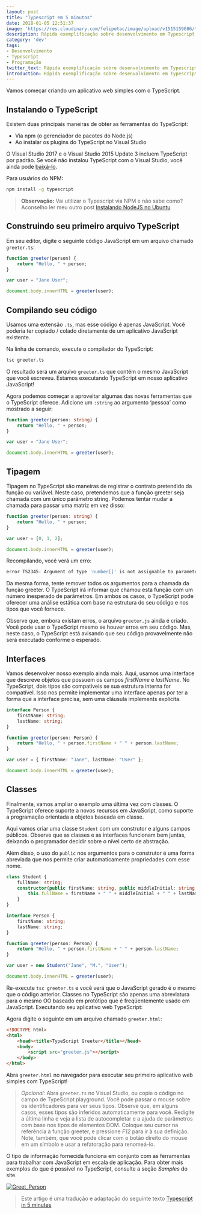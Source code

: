 ```yaml
---
layout: post
title: "Typescript em 5 minutos"
date: 2018-01-05 12:51:37
image: 'https://res.cloudinary.com/felipetac/image/upload/v1515159686/typescript2_x1mafy.png'
description: Rápida exemplificação sobre desenvolvimento em Typescript.
category: 'dev'
tags:
- Desenvolvimento
- Typescript
- Programação
twitter_text: Rápida exemplificação sobre desenvolvimento em Typescript
introduction: Rápida exemplificação sobre desenvolvimento em Typescript.
---
```

Vamos começar criando um aplicativo web simples com o TypeScript.

## Instalando o TypeScript

Existem duas principais maneiras de obter as ferramentas do TypeScript:

- Via npm (o gerenciador de pacotes do Node.js)
- Ao instalar os plugins do TypeScript no Visual Studio

O Visual Studio 2017 e o Visual Studio 2015 Update 3 incluem TypeScript por padrão. Se você não instalou TypeScript com o Visual Studio, você ainda pode [baixá-lo](https://www.typescriptlang.org/#download-links).

Para usuários do NPM:

```bash
npm install -g typescript
```

> **Observação:** Vai utilizar o Typescript via NPM e não sabe como? Aconselho ler meu outro post [Instalando NodeJS no Ubuntu]({{site.baseurl}}/instalando-nodejs-no-ubuntu/)

## Construindo seu primeiro arquivo TypeScript

Em seu editor, digite o seguinte código JavaScript em um arquivo chamado ```greeter.ts```:

```ts
function greeter(person) {
    return "Hello, " + person;
}

var user = "Jane User";

document.body.innerHTML = greeter(user);
```

## Compilando seu código

Usamos uma extensão ```.ts```, mas esse código é apenas JavaScript. Você poderia ter copiado / colado diretamente de um aplicativo JavaScript existente.

Na linha de comando, execute o compilador do TypeScript:

```bash
tsc greeter.ts
```

O resultado será um arquivo ```greeter.ts``` que contém o mesmo JavaScript que você escreveu. Estamos executando TypeScript em nosso aplicativo JavaScript!

Agora podemos começar a aproveitar algumas das novas ferramentas que o TypeScript oferece. Adicione um ```:string``` ao argumento ‘pessoa’ como mostrado a seguir:

```ts
function greeter(person: string) {
    return "Hello, " + person;
}

var user = "Jane User";

document.body.innerHTML = greeter(user);
```

## Tipagem

Tipagem no TypeScript são maneiras de registrar o contrato pretendido da função ou variável. Neste caso, pretendemos que a função greeter seja chamada com um único parâmetro string. Podemos tentar mudar a chamada para passar uma matriz em vez disso:

```ts
function greeter(person: string) {
    return "Hello, " + person;
}

var user = [0, 1, 2];

document.body.innerHTML = greeter(user);
```

Recompilando, você verá um erro:

```bash
error TS2345: Argument of type 'number[]' is not assignable to parameter of type 'string'.
```

Da mesma forma, tente remover todos os argumentos para a chamada da função greeter. O TypeScript irá informar que chamou esta função com um número inesperado de parâmetros. Em ambos os casos, o TypeScript pode oferecer uma análise estática com base na estrutura do seu código e nos tipos que você fornece.

Observe que, embora existam erros, o arquivo ```greeter.js``` ainda é criado. Você pode usar o TypeScript mesmo se houver erros em seu código. Mas, neste caso, o TypeScript está avisando que seu código provavelmente não será executado conforme o esperado.

## Interfaces

Vamos desenvolver nosso exemplo ainda mais. Aqui, usamos uma interface que descreve objetos que possuem os campos _firstName_ e _lastName_. No TypeScript, dois tipos são compatíveis se sua estrutura interna for compatível. Isso nos permite implementar uma interface apenas por ter a forma que a interface precisa, sem uma cláusula implements explícita.

```ts
interface Person {
    firstName: string;
    lastName: string;
}

function greeter(person: Person) {
    return "Hello, " + person.firstName + " " + person.lastName;
}

var user = { firstName: "Jane", lastName: "User" };

document.body.innerHTML = greeter(user);
```

## Classes

Finalmente, vamos ampliar o exemplo uma última vez com classes. O TypeScript oferece suporte a novos recursos em JavaScript, como suporte a programação orientada a objetos baseada em classe.

Aqui vamos criar uma classe ```Student``` com um construtor e alguns campos públicos. Observe que as classes e as interfaces funcionam bem juntas, deixando o programador decidir sobre o nível certo de abstração.

Além disso, o uso do ```public``` nos argumentos para o construtor é uma forma abreviada que nos permite criar automaticamente propriedades com esse nome.

```ts
class Student {
    fullName: string;
    constructor(public firstName: string, public middleInitial: string, public lastName: string) {
        this.fullName = firstName + " " + middleInitial + " " + lastName;
    }
}

interface Person {
    firstName: string;
    lastName: string;
}

function greeter(person: Person) {
    return "Hello, " + person.firstName + " " + person.lastName;
}

var user = new Student("Jane", "M.", "User");

document.body.innerHTML = greeter(user);
```

Re-execute ```tsc greeter.ts``` e você verá que o JavaScript gerado é o mesmo que o código anterior. Classes no TypeScript são apenas uma abreviatura para o mesmo OO baseado em protótipo que é freqüentemente usado em JavaScript.
Executando seu aplicativo web TypeScript:

Agora digite o seguinte em um arquivo chamado ```greeter.html```:

```html
<!DOCTYPE html>
<html>
    <head><title>TypeScript Greeter</title></head>
    <body>
        <script src="greeter.js"></script>
    </body>
</html>
```

Abra ```greeter.html``` no navegador para executar seu primeiro aplicativo web simples com TypeScript!

> *Opcional:* Abra ```greeter.ts``` no Visual Studio, ou copie o código no campo de TypeScript playground. Você pode passar o mouse sobre os identificadores para ver seus tipos. Observe que, em alguns casos, esses tipos são inferidos automaticamente para você. Redigite a última linha e veja a lista de autocompletar e a ajuda de parâmetros com base nos tipos de elementos DOM. Coloque seu cursor na referência à função greeter, e pressione _F12_ para ir à sua definição. Note, também, que você pode clicar com o botão direito do mouse em um símbolo e usar a refatoração para renomeá-lo.

O tipo de informação fornecida funciona em conjunto com as ferramentas para trabalhar com JavaScript em escala de aplicação. Para obter mais exemplos do que é possível no TypeScript, consulte a seção _Samples_ do site.

[![Greet_Person](https://res.cloudinary.com/felipetac/image/upload/v1515159253/greet_person_gdcsek.png)](https://res.cloudinary.com/felipetac/image/upload/v1515159253/greet_person_gdcsek.png)

> Este artigo é uma tradução e adaptação do seguinte texto [Typescript in 5 minutes](https://www.typescriptlang.org/docs/handbook/typescript-in-5-minutes.html)

